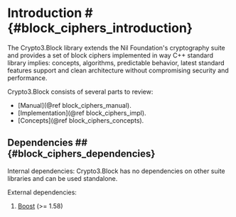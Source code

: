 # Introduction # {#block_ciphers_introduction}

The Crypto3.Block library extends the Nil Foundation's
cryptography suite and provides a set of block ciphers
implemented in way C++ standard library implies: 
concepts, algorithms, predictable behavior, latest 
standard features support and clean architecture without compromising security and performance.
  
Crypto3.Block consists of several parts to review:
* [Manual](@ref block_ciphers_manual).
* [Implementation](@ref block_ciphers_impl).
* [Concepts](@ref block_ciphers_concepts).

## Dependencies ## {#block_ciphers_dependencies}

Internal dependencies:
Crypto3.Block has no dependencies on other suite libraries and can be used standalone.

External dependencies:
1. [Boost](https://boost.org) (>= 1.58)
